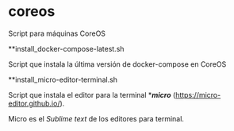 # coreos
Script para máquinas CoreOS


**install_docker-compose-latest.sh

Script que instala la última versión de docker-compose en CoreOS


**install_micro-editor-terminal.sh

Script que instala el editor para la terminal ****micro*** (https://micro-editor.github.io/).

Micro es el *Sublime text* de los editores para terminal.
